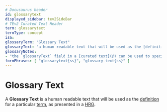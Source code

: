 ```yaml
---
# Docusaurus header
id: glossarytext
displayed_sidebar: tev2SideBar
# TEv2 Curated Text Header
term: glossarytext
termType: concept
isa: 
glossaryTerm: "Glossary Text"
glossaryText: "a human readable text that will be used as the [definition](@) for a particular [term](@), as presented in a [HRG](@)."
glossaryNotes:
- "the `glossaryText` field in a [curated text](@) can be used to specify the [glossary text](@) for a [definition](@)."
formPhrases: [ "glossarytext{ss}", "glossary-text{ss}" ]
---
```


# Glossary Text

A **Glossary Text** is a human readable text that will be used as the [definition](@) for a particular [term](@), as presented in a [HRG](@).
